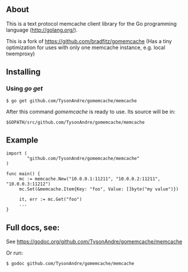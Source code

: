 ## About

This is a text protocol memcache client library for the Go programming language
(http://golang.org/).

This is a fork of https://github.com/bradfitz/gomemcache
(Has a tiny optimization for uses with only one memcache instance, e.g. local twemproxy)

## Installing

### Using *go get*

    $ go get github.com/TysonAndre/gomemcache/memcache

After this command *gomemcache* is ready to use. Its source will be in:

    $GOPATH/src/github.com/TysonAndre/gomemcache/memcache

## Example

    import (
            "github.com/TysonAndre/gomemcache/memcache"
    )

    func main() {
         mc := memcache.New("10.0.0.1:11211", "10.0.0.2:11211", "10.0.0.3:11212")
         mc.Set(&memcache.Item{Key: "foo", Value: []byte("my value")})

         it, err := mc.Get("foo")
         ...
    }

## Full docs, see:

See https://godoc.org/github.com/TysonAndre/gomemcache/memcache

Or run:

    $ godoc github.com/TysonAndre/gomemcache/memcache

